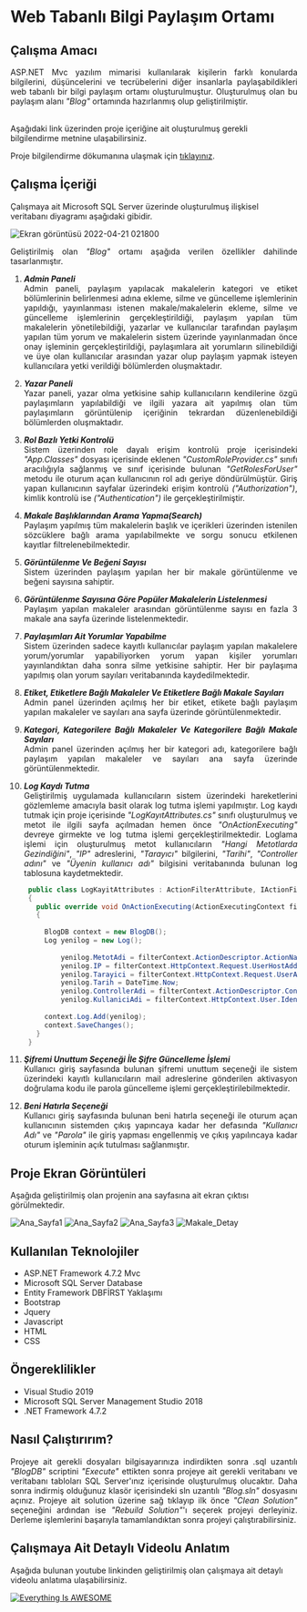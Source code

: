 # Web Tabanlı Bilgi Paylaşım Ortamı 

## Çalışma Amacı

<div align="justify">
ASP.NET Mvc yazılım mimarisi kullanılarak kişilerin farklı konularda bilgilerini, düşüncelerini ve tecrübelerini 
diğer insanlarla paylaşabildikleri web tabanlı bir bilgi paylaşım ortamı oluşturulmuştur. Oluşturulmuş olan bu paylaşım
alanı <em>"Blog"</em> ortamında hazırlanmış olup geliştirilmiştir.
</div><br>

Aşağıdaki link üzerinden proje içeriğine ait oluşturulmuş gerekli bilgilendirme metnine ulaşabilirsiniz.

Proje bilgilendirme dökumanına ulaşmak için [tıklayınız](https://drive.google.com/file/d/1YF7qUJi86SV1ZCZwyLv2O3Euis7K2Auk/view?usp=sharing).

## Çalışma İçeriği

 Çalışmaya ait Microsoft SQL Server üzerinde oluşturulmuş ilişkisel veritabanı diyagramı aşağıdaki gibidir. 
 
![Ekran görüntüsü 2022-04-21 021800](https://user-images.githubusercontent.com/85406429/164340145-010ba288-a506-42fd-a04a-31bb88b8fee5.png)

 <div align="justify">
  
  Geliştirilmiş olan <em>"Blog"</em> ortamı aşağıda verilen özellikler dahilinde tasarlanmıştır.
  
  1. ***Admin Paneli*** <br>
  Admin paneli, paylaşım yapılacak makalelerin kategori ve etiket bölümlerinin belirlenmesi adına ekleme, silme ve güncelleme işlemlerinin yapıldığı, yayınlanması istenen makale/makalelerin ekleme, silme ve güncelleme işlemlerinin gerçekleştirildiği, paylaşım yapılan tüm makalelerin yönetilebildiği, yazarlar ve kullanıcılar tarafından paylaşım yapılan tüm yorum ve makalelerin sistem üzerinde yayınlanmadan önce onay işleminin gerçekleştirildiği, paylaşımlara ait yorumların silinebildiği ve üye olan kullanıcılar arasından yazar olup paylaşım yapmak isteyen kullanıcılara yetki verildiği bölümlerden oluşmaktadır.<br>

  2. ***Yazar Paneli*** <br>
  Yazar paneli, yazar olma yetkisine sahip kullanıcıların kendilerine özgü paylaşımların yapılabildiği ve ilgili yazara ait yapılmış olan tüm paylaşımların görüntülenip içeriğinin tekrardan düzenlenebildiği bölümlerden oluşmaktadır.<br>
 
  3. ***Rol Bazlı Yetki Kontrolü*** <br>
  Sistem üzerinden role dayalı erişim kontrolü proje içerisindeki <em>"App.Classes"</em> dosyası içerisinde eklenen <em>"CustomRoleProvider.cs"</em> sınıfı aracılığıyla sağlanmış ve sınıf içerisinde bulunan <em>"GetRolesForUser"</em> metodu ile oturum açan kullanıcının rol adı geriye döndürülmüştür. Giriş yapan kullanıcının sayfalar üzerindeki erişim kontrolü <em>("Authorization")</em>, kimlik kontrolü ise <em>("Authentication")</em> ile gerçekleştirilmiştir.
 
  4. ***Makale Başlıklarından Arama Yapma(Search)*** <br>
  Paylaşım yapılmış tüm makalelerin başlık ve içerikleri üzerinden istenilen sözcüklere bağlı arama yapılabilmekte ve sorgu sonucu etkilenen kayıtlar   filtrelenebilmektedir.
 
  5. ***Görüntülenme Ve Beğeni Sayısı*** <br>
  Sistem üzerinden paylaşım yapılan her bir makale görüntülenme ve beğeni sayısına sahiptir.
 
  6. ***Görüntülenme Sayısına Göre Popüler Makalelerin Listelenmesi*** <br>
  Paylaşım yapılan makaleler arasından görüntülenme sayısı en fazla 3 makale ana sayfa üzerinde listelenmektedir.
 
  7. ***Paylaşımları Ait Yorumlar Yapabilme*** <br>
  Sistem üzerinden sadece kayıtlı kullanıcılar paylaşım yapılan makalelere yorum/yorumlar yapabiliyorken yorum yapan kişiler yorumları yayınlandıktan daha sonra   silme yetkisine sahiptir. Her bir paylaşıma yapılmış olan yorum sayıları veritabanında kaydedilmektedir.
 
  8. ***Etiket, Etiketlere Bağlı Makaleler Ve Etiketlere Bağlı Makale Sayıları*** <br>
  Admin panel üzerinden açılmış her bir etiket, etikete bağlı paylaşım yapılan makaleler ve sayıları ana sayfa üzerinde görüntülenmektedir.
 
  9. ***Kategori, Kategorilere Bağlı Makaleler Ve Kategorilere Bağlı Makale Sayıları*** <br>
  Admin panel üzerinden açılmış her bir kategori adı, kategorilere bağlı paylaşım yapılan makaleler ve sayıları ana sayfa üzerinde görüntülenmektedir.
 
  10. ***Log Kaydı Tutma*** <br>
  Geliştirilmiş uygulamada kullanıcıların sistem üzerindeki hareketlerini gözlemleme amacıyla basit olarak log tutma işlemi yapılmıştır. Log kaydı tutmak için proje içerisinde <em>"LogKayıtAttributes.cs"</em> sınıfı oluşturulmuş ve metot ile ilgili sayfa açılmadan hemen önce <em>"OnActionExecuting"</em> devreye girmekte ve log tutma işlemi gerçekleştirilmektedir. Loglama işlemi için oluşturulmuş metot kullanıcıların <em>"Hangi Metotlarda Gezindiğini"</em>, <em>"IP"</em> adreslerini, <em>"Tarayıcı"</em> bilgilerini, <em>"Tarihi"</em>, <em>"Controller adını"</em> ve <em>"Üyenin kullanıcı adı"</em> bilgisini veritabanında bulunan log tablosuna kaydetmektedir.
 
       ```csharp
        public class LogKayitAttributes : ActionFilterAttribute, IActionFilter
        {
          public override void OnActionExecuting(ActionExecutingContext filterContext)
          {
           
            BlogDB context = new BlogDB();
            Log yenilog = new Log();
            
                yenilog.MetotAdi = filterContext.ActionDescriptor.ActionName + " isimli metot çağrıldı";
                yenilog.IP = filterContext.HttpContext.Request.UserHostAddress;
                yenilog.Tarayici = filterContext.HttpContext.Request.UserAgent;
                yenilog.Tarih = DateTime.Now;
                yenilog.ControllerAdi = filterContext.ActionDescriptor.ControllerDescriptor.ControllerName;
                yenilog.KullaniciAdi = filterContext.HttpContext.User.Identity.Name;
                
            context.Log.Add(yenilog);
            context.SaveChanges();
          }
        }
       ```
  11. ***Şifremi Unuttum Seçeneği İle Şifre Güncelleme İşlemi*** <br>
 Kullanıcı giriş sayfasında bulunan şifremi unuttum seçeneği ile sistem üzerindeki kayıtlı kullanıcıların mail adreslerine gönderilen aktivasyon doğrulama kodu ile parola güncelleme işlemi gerçekleştirilebilmektedir.  
 
  12. ***Beni Hatırla Seçeneği*** <br>
 Kullanıcı giriş sayfasında bulunan beni hatırla seçeneği ile oturum açan kullanıcının sistemden çıkış yapıncaya kadar her defasında <em>"Kullanıcı Adı"</em> ve <em>"Parola"</em> ile giriş yapması engellenmiş ve çıkış yapılıncaya kadar oturum işleminin açık tutulması sağlanmıştır.
 
</div>

## Proje Ekran Görüntüleri

Aşağıda geliştirilmiş olan projenin ana sayfasına ait ekran çıktısı görülmektedir. 

![Ana_Sayfa1](https://user-images.githubusercontent.com/85406429/164337169-c9c1434d-768b-4cd2-81f9-f6c44070ec2e.png)
![Ana_Sayfa2](https://user-images.githubusercontent.com/85406429/164337183-51087f9f-aff0-4309-bb3c-44fa28a77aea.png)
![Ana_Sayfa3](https://user-images.githubusercontent.com/85406429/164337390-b5a08a85-18ed-41e9-b735-954da3322949.png)
![Makale_Detay](https://user-images.githubusercontent.com/85406429/164337880-70f3f4a3-c6c3-418f-9928-92c2a2952647.png)

## Kullanılan Teknolojiler
- ASP.NET Framework 4.7.2 Mvc
- Microsoft SQL Server Database
- Entity Framework DBFİRST Yaklaşımı
- Bootstrap
- Jquery
- Javascript
- HTML
- CSS

## Öngereklilikler
- Visual Studio 2019
- Microsoft SQL Server Management Studio 2018
- .NET Framework 4.7.2

## Nasıl Çalıştırırım?

<div align="justify">
Projeye ait gerekli dosyaları bilgisayarınıza indirdikten sonra .sql uzantılı <em>"BlogDB"</em> scriptini <em>"Execute"</em> ettikten sonra projeye ait gerekli veritabanı ve veritabanı tabloları SQL Server'ınız içerisinde oluşturulmuş olucaktır. Daha sonra indirmiş olduğunuz klasör içerisindeki sln uzantılı <em>"Blog.sln"</em> dosyasını açınız. Projeye ait solution üzerine sağ tıklayıp ilk önce <em>"Clean Solution"</em> seçeneğini ardından ise <em>"Rebuild Solution"</em>'ı seçerek projeyi derleyiniz. Derleme işlemlerini başarıyla tamamlandıktan sonra projeyi çalıştırabilirsiniz.  
</div>

## Çalışmaya Ait Detaylı Videolu Anlatım

Aşağıda bulunan youtube linkinden geliştirilmiş olan çalışmaya ait detaylı videolu anlatıma ulaşabilirsiniz.   

[![Everything Is AWESOME](https://user-images.githubusercontent.com/85406429/164260974-cf2dd6f6-e1d0-4cb3-aed2-f0203b955a39.png)](https://www.youtube.com/watch?v=knusr2Et8As)


